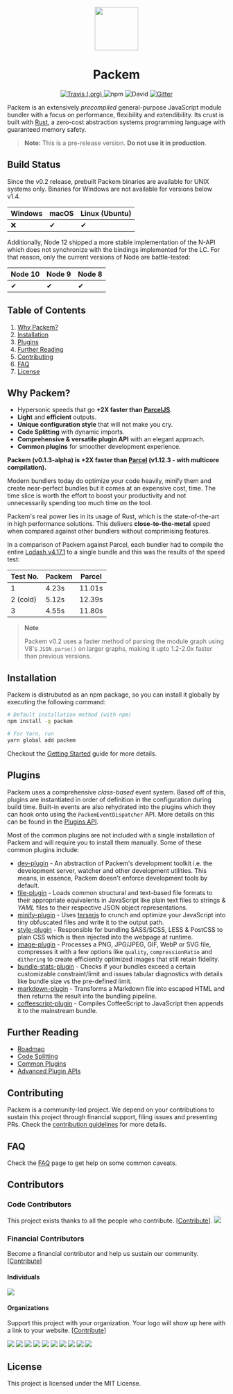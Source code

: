 <p align="center"><img width="100" src="https://raw.githubusercontent.com/packem/packem/master/resources/packem-logo.png" /></p>

<h1 align="center">Packem</h1>

<p align="center">
  <a href="https://travis-ci.org/packem/packem">
    <img alt="Travis (.org)" src="https://travis-ci.org/packem/packem.svg?branch=master">
  </a>
  <img alt="npm" src="https://img.shields.io/npm/dt/packem.svg">
  <img alt="David" src="https://img.shields.io/david/packem/packem.svg">
  <a href="https://gitter.im/packem_bundler/community">
    <img alt="Gitter" src="https://img.shields.io/gitter/room/bukharim96/packem_bundler.svg">
  </a>
</p>

Packem is an extensively _precompiled_ general-purpose JavaScript module bundler with a focus on performance, flexibility and extendibility. Its crust is built with [Rust](https://www.rust-lang.org/), a zero-cost abstraction systems programming language with guaranteed memory safety.

> **Note:** This is a pre-release version. **Do not use it in production**.

## Build Status

Since the v0.2 release, prebuilt Packem binaries are available for UNIX systems only. Binaries for Windows are not available for versions below v1.4.

| Windows | macOS | Linux (Ubuntu) |
| ------- | ----- | -------------- |
| ❌      | ✔     | ✔             |

Additionally, Node 12 shipped a more stable implementation of the N-API which does not synchronize with the bindings implemented for the LC. For that reason, only the current versions of Node are battle-tested:

| Node 10 | Node 9 | Node 8 |
| ------- | ----- | -------------- |
| ✔      | ✔     | ✔             |

## Table of Contents

1. [Why Packem?](#why-packem)
2. [Installation](#installation)
3. [Plugins](#plugins)
4. [Further Reading](#further-reading)
5. [Contributing](#contributing)
6. [FAQ](#faq)
7. [License](#license)

## Why Packem?

- Hypersonic speeds that go **+2X faster than [ParcelJS](https://parceljs.org/)**.
- **Light** and **efficient** outputs.
- **Unique configuration style** that will not make you cry.
- **Code Splitting** with dynamic imports.
- **Comprehensive & versatile plugin API** with an elegant approach.
- **Common plugins** for smoother development experience.

**Packem (v0.1.3-alpha) is +2X faster than [Parcel](https://parceljs.org/) (v1.12.3 - with multicore compilation).**

Modern bundlers today do optimize your code heavily, minify them and create near-perfect bundles but it comes at an expensive cost, time. The time slice is worth the effort to boost your productivity and not unnecessarily spending too much time on the tool.

Packem's real power lies in its usage of Rust, which is the state-of-the-art in high performance solutions. This delivers **close-to-the-metal** speed when compared against other bundlers without comprimising features.

In a comparison of Packem against Parcel, each bundler had to compile the entire [Lodash v4.17.1](https://github.com/bukharim96/packem-lodash-test#packem-lodash-test) to a single bundle and this was the results of the speed test:

| Test No. | Packem | Parcel |
| -------- | ------ | ------ |
| 1        | 4.23s  | 11.01s |
| 2 (cold) | 5.12s  | 12.39s |
| 3        | 4.55s  | 11.80s |

> **Note**
>
> Packem v0.2 uses a faster method of parsing the module graph using V8's `JSON.parse()` on larger graphs, making it upto 1.2-2.0x faster than previous versions.

## Installation

Packem is distrubuted as an npm package, so you can install it globally by executing the following command:

```bash
# Default installation method (with npm)
npm install -g packem

# For Yarn, run
yarn global add packem
```

Checkout the [Getting Started](https://packem.github.io/docs/getting-started.html) guide for more details.

## Plugins

Packem uses a comprehensive _class-based_ event system. Based off of this, plugins are instantiated in order of definition in the configuration during build time. Built-in events are also rehydrated into the plugins which they can hook onto using the `PackemEventDispatcher` API. More details on this can be found in the [Plugins API](https://packem.github.io/docs/plugin-system.html).

Most of the common plugins are not included with a single installation of Packem and will require you to install them manually. Some of these common plugins include:

- [dev-plugin](https://packem.github.io/docs/common-plugins.html#packemdev-plugin) - An abstraction of Packem's development toolkit i.e. the development server, watcher and other development utilities. This means, in essence, Packem doesn't enforce development tools by default.
- [file-plugin](https://packem.github.io/docs/common-plugins.html#packemfile-plugin) - Loads common structural and text-based file formats to their appropriate equivalents in JavaScript like plain text files to strings & _YAML_ files to their respective JSON object representations.
- [minify-plugin](https://packem.github.io/docs/common-plugins.html#packemminify-plugin) - Uses [terserjs](https://github.com/terser-js/terser) to crunch and optimize your JavaScript into tiny obfuscated files and write it to the output path.
- [style-plugin](https://packem.github.io/docs/common-plugins.html#packemstyle-plugin) - Responsible for bundling SASS/SCSS, LESS & PostCSS to plain CSS which is then injected into the webpage at runtime.
- [image-plugin](https://packem.github.io/docs/common-plugins.html#packemimage-plugin) - Processes a PNG, JPG/JPEG, GIF, WebP or SVG file, compresses it with a few options like `quality`, `compressionRatio` and `dithering` to create efficiently optimized images that still retain fidelity.
- [bundle-stats-plugin](https://packem.github.io/docs/common-plugins.html#packembundle-stats-plugin) - Checks if your bundles exceed a certain customizable constraint/limit and issues tabular diagnostics with details like bundle size vs the pre-defined limit.
- [markdown-plugin](https://packem.github.io/docs/common-plugins.html#packemmarkdown-plugin) - Transforms a Markdown file into escaped HTML and then returns the result into the bundling pipeline.
- [coffeescript-plugin](https://packem.github.io/docs/common-plugins.html#packemcoffeescript-plugin) - Compiles CoffeeScript to JavaScript then appends it to the mainstream bundle.

## Further Reading

- [Roadmap](https://packem.github.io/docs/roadmap.html)
- [Code Splitting](https://packem.github.io/docs/code-splitting.html)
- [Common Plugins](https://packem.github.io/docs/common-plugins.html)
- [Advanced Plugin APIs](https://packem.github.io/docs/advanced-plugin-apis.html)

## Contributing

Packem is a community-led project. We depend on your contributions to sustain this project through financial support, filing issues and presenting PRs. Check the [contribution guidelines](https://github.com/packem/packem/blob/master/CONTRIBUTING.md) for more details.

## FAQ

Check the [FAQ](https://github.com/packem/packem/blob/master/FAQ.md) page to get help on some common caveats.

## Contributors

### Code Contributors

This project exists thanks to all the people who contribute. [[Contribute](CONTRIBUTING.md)].
<a href="https://github.com/packem/packem/graphs/contributors"><img src="https://opencollective.com/packem/contributors.svg?width=890&button=false" /></a>

### Financial Contributors

Become a financial contributor and help us sustain our community. [[Contribute](https://opencollective.com/packem/contribute)]

#### Individuals

<a href="https://opencollective.com/packem"><img src="https://opencollective.com/packem/individuals.svg?width=890"></a>

#### Organizations

Support this project with your organization. Your logo will show up here with a link to your website. [[Contribute](https://opencollective.com/packem/contribute)]

<a href="https://opencollective.com/packem/organization/0/website"><img src="https://opencollective.com/packem/organization/0/avatar.svg"></a>
<a href="https://opencollective.com/packem/organization/1/website"><img src="https://opencollective.com/packem/organization/1/avatar.svg"></a>
<a href="https://opencollective.com/packem/organization/2/website"><img src="https://opencollective.com/packem/organization/2/avatar.svg"></a>
<a href="https://opencollective.com/packem/organization/3/website"><img src="https://opencollective.com/packem/organization/3/avatar.svg"></a>
<a href="https://opencollective.com/packem/organization/4/website"><img src="https://opencollective.com/packem/organization/4/avatar.svg"></a>
<a href="https://opencollective.com/packem/organization/5/website"><img src="https://opencollective.com/packem/organization/5/avatar.svg"></a>
<a href="https://opencollective.com/packem/organization/6/website"><img src="https://opencollective.com/packem/organization/6/avatar.svg"></a>
<a href="https://opencollective.com/packem/organization/7/website"><img src="https://opencollective.com/packem/organization/7/avatar.svg"></a>
<a href="https://opencollective.com/packem/organization/8/website"><img src="https://opencollective.com/packem/organization/8/avatar.svg"></a>
<a href="https://opencollective.com/packem/organization/9/website"><img src="https://opencollective.com/packem/organization/9/avatar.svg"></a>

## License

This project is licensed under the MIT License.
